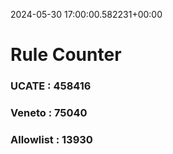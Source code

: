 2024-05-30 17:00:00.582231+00:00
# Rule Counter 
 ### UCATE : 458416

 ### Veneto : 75040

 ### Allowlist : 13930